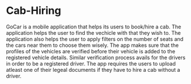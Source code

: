 # Cab-Hiring

GoCar is a mobile application that helps its users to book/hire a cab. The application helps the user to find the vechicle with that they wish to. The application also helps the user to apply filters on the number of seats and the cars near them to choose them wisely.  The app makes sure that the  profiles of the vehicles are verified before their vehicle is added to the registered vehicle details. Similar verification process avails for the drivers in order to be a registered driver. The app requires the users to upload atleast one of their legeal documents if they have to hire a cab without a driver. 

